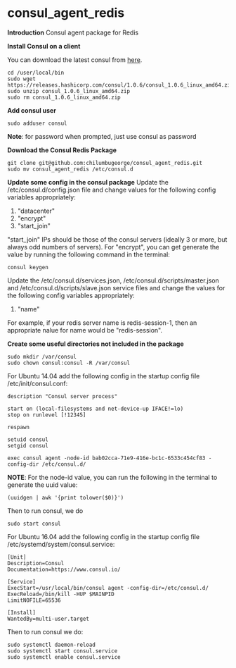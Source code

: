 # consul_agent_redis

**Introduction**
Consul agent package for Redis

**Install Consul on a client**

You can download the latest consul from [here](https://releases.hashicorp.com/consul/).

```
cd /user/local/bin
sudo wget https://releases.hashicorp.com/consul/1.0.6/consul_1.0.6_linux_amd64.zip
sudo unzip consul_1.0.6_linux_amd64.zip
sudo rm consul_1.0.6_linux_amd64.zip
```

**Add consul user**
```
sudo adduser consul
```

**Note**: for password when prompted, just use consul as password

**Download the Consul Redis Package**
```
git clone git@github.com:chilumbugeorge/consul_agent_redis.git
sudo mv consul_agent_redis /etc/consul.d
```
**Update some config in the consul package**
Update the /etc/consul.d/config.json file and change values for the following config variables appropriately: 
1. "datacenter" 
2. "encrypt"   
3. "start_join"

"start_join" IPs should be those of the consul servers (ideally 3 or more, but always odd numbers of servers). For "encrypt", you can get generate the value by running the following command in the terminal:
```
consul keygen
```
Update the /etc/consul.d/services.json, /etc/consul.d/scripts/master.json and /etc/consul.d/scripts/slave.json service files and change the values for the following config variables appropriately:
1. "name" 

For example, if your redis server name is redis-session-1, then an appropriate nalue for name would be "redis-session". 

**Create some useful directories not included in the package**
```
sudo mkdir /var/consul
sudo chown consul:consul -R /var/consul
```
For Ubuntu 14.04 add the following config in the startup config file /etc/init/consul.conf:
```
description "Consul server process"

start on (local-filesystems and net-device-up IFACE!=lo)
stop on runlevel [!12345]

respawn

setuid consul
setgid consul

exec consul agent -node-id bab02cca-71e9-416e-bc1c-6533c454cf83 -config-dir /etc/consul.d/
```
**NOTE**: For the node-id value, you can run the following in the terminal to generate the uuid value:
```
(uuidgen | awk '{print tolower($0)}')
```
Then to run consul, we do
```
sudo start consul
```
For Ubuntu 16.04 add the following config in the startup config file /etc/systemd/system/consul.service:
```
[Unit]
Description=Consul
Documentation=https://www.consul.io/

[Service]
ExecStart=/usr/local/bin/consul agent -config-dir=/etc/consul.d/ 
ExecReload=/bin/kill -HUP $MAINPID
LimitNOFILE=65536

[Install]
WantedBy=multi-user.target
```

Then to run consul we do:
```
sudo systemctl daemon-reload
sudo systemctl start consul.service
sudo systemctl enable consul.service
```
 
